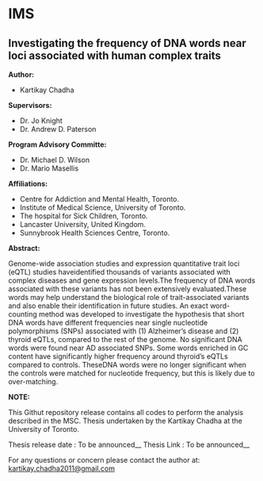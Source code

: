 # IMS
## Investigating the frequency of DNA words near loci associated with human complex traits

**Author:**

  - Kartikay Chadha

**Supervisors:**

  - Dr. Jo Knight
  - Dr. Andrew D. Paterson

**Program Advisory Committe:**

  - Dr. Michael D. Wilson
  - Dr. Mario Masellis

**Affiliations:**

  - Centre for Addiction and Mental Health, Toronto.
  - Institute of Medical Science, University of Toronto.
  - The hospital for Sick Children, Toronto.
  - Lancaster University, United Kingdom.
  - Sunnybrook Health Sciences Centre, Toronto. 

**Abstract:**

  Genome-wide association studies and expression quantitative trait loci (eQTL) studies haveidentified thousands of variants associated with complex diseases and gene expression levels.The frequency of DNA words associated with these variants has not been extensively evaluated.These words may help understand the biological role of trait-associated variants and also enable their identification in future studies. An exact word-counting method was developed to investigate the hypothesis that short DNA words have different frequencies near single nucleotide polymorphisms (SNPs) associated with (1) Alzheimer’s disease and (2) thyroid eQTLs, compared to the rest of the genome. No significant DNA words were found near AD associated SNPs. Some words enriched in GC content have significantly higher frequency around thyroid’s eQTLs compared to controls. TheseDNA words were no longer significant when the controls were matched for nucleotide frequency, but this is likely due to over-matching.


**NOTE:** 

  This Githut repository release contains all codes to perform the analysis described in the MSC. Thesis undertaken by the Kartikay Chadha at the University of Toronto. 

  Thesis release date : To be announced__ 
  Thesis Link         : To be announced__

For any questions or concern please contact the author at: kartikay.chadha2011@gmail.com 